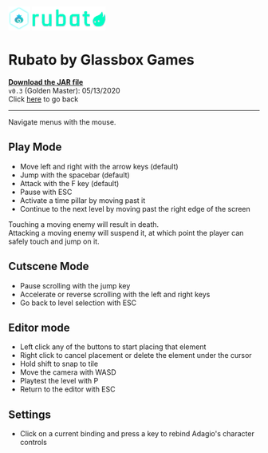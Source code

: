 <!-- v0.3 release file -->
[release]: golden-master.jar "Rubato v0.3"


![Glassbox Games](../../assets/icon.png) 
![Rubato](../../assets/logo.png)
# Rubato by Glassbox Games

**[Download the JAR file][release]**  
`v0.3` (Golden Master): 05/13/2020  
Click [here](..) to go back  

___

Navigate menus with the mouse.

## Play Mode
- Move left and right with the arrow keys (default)
- Jump with the spacebar (default)
- Attack with the F key (default)
- Pause with ESC
- Activate a time pillar by moving past it
- Continue to the next level by moving past the right edge of the screen

Touching a moving enemy will result in death.  
Attacking a moving enemy will suspend it, at which point the player can safely touch and jump on it.

## Cutscene Mode
- Pause scrolling with the jump key
- Accelerate or reverse scrolling with the left and right keys
- Go back to level selection with ESC

## Editor mode
- Left click any of the buttons to start placing that element
- Right click to cancel placement or delete the element under the cursor
- Hold shift to snap to tile
- Move the camera with WASD
- Playtest the level with P
- Return to the editor with ESC

## Settings
- Click on a current binding and press a key to rebind Adagio's character controls